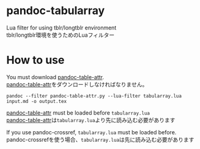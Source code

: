 # pandoc-tabularray
Lua filter for using tblr/longtblr environment<br>
tblr/longtblr環境を使うためのLuaフィルター

# How to use

You must download [pandoc-table-attr](https://github.com/rnwst/pandoc-table-attr).<br>
[pandoc-table-attr](https://github.com/rnwst/pandoc-table-attr)をダウンロードしなければなりません。

```shell
pandoc --filter pandoc-table-attr.py --lua-filter tabularray.lua input.md -o output.tex
```

[pandoc-table-attr](https://github.com/rnwst/pandoc-table-attr) must be loaded before `tabularray.lua`<br>
[pandoc-table-attr](https://github.com/rnwst/pandoc-table-attr)は`tabularray.lua`より先に読み込む必要があります

If you use pandoc-crossref, `tabularray.lua` must be loaded before.<br>
pandoc-crossrefを使う場合、`tabularray.lua`は先に読み込む必要があります
